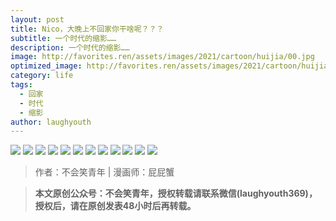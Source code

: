 ```yaml
---
layout: post
title: Nico，大晚上不回家你干啥呢？？？
subtitle: 一个时代的缩影……
description: 一个时代的缩影……
image: http://favorites.ren/assets/images/2021/cartoon/huijia/00.jpg
optimized_image: http://favorites.ren/assets/images/2021/cartoon/huijia/00.jpg
category: life
tags:
  - 回家
  - 时代
  - 缩影
author: laughyouth
---
```


![](http://favorites.ren/assets/images/2021/cartoon/huijia/02.jpg)
![](http://favorites.ren/assets/images/2021/cartoon/huijia/03.jpg)
![](http://favorites.ren/assets/images/2021/cartoon/huijia/04.jpg)
![](http://favorites.ren/assets/images/2021/cartoon/huijia/05.jpg)
![](http://favorites.ren/assets/images/2021/cartoon/huijia/06.jpg)
![](http://favorites.ren/assets/images/2021/cartoon/huijia/07.jpg)
![](http://favorites.ren/assets/images/2021/cartoon/huijia/08.jpg)
![](http://favorites.ren/assets/images/2021/cartoon/huijia/09.jpg)
![](http://favorites.ren/assets/images/2021/cartoon/huijia/10.jpg)
![](http://favorites.ren/assets/images/2021/cartoon/huijia/11.jpg)
![](http://favorites.ren/assets/images/2021/cartoon/huijia/12.jpg)
![](http://favorites.ren/assets/images/2021/cartoon/huijia/13.jpg)


>作者：不会笑青年 | 漫画师：屁屁蟹

>**本文原创公众号：不会笑青年，授权转载请联系微信(laughyouth369)，授权后，请在原创发表48小时后再转载。**

